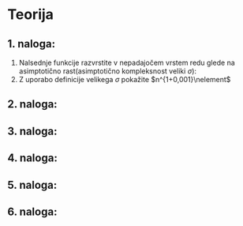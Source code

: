 # Teorija
## 1. naloga:
1. Nalsednje funkcije razvrstite v nepadajočem vrstem redu glede na asimptotično rast(asimptotično kompleksnost veliki $\sigma$):
2. Z uporabo definicije velikega $\sigma$ pokažite $n^{1+0,001}\nelement$
## 2. naloga:
## 3. naloga:
## 4. naloga:
## 5. naloga:
## 6. naloga: